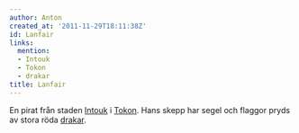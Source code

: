 ```yaml
---
author: Anton
created_at: '2011-11-29T18:11:38Z'
id: Lanfair
links:
  mention:
  - Intouk
  - Tokon
  - drakar
title: Lanfair
---
```


En pirat från staden [Intouk] i [Tokon]. Hans skepp har segel och flaggor pryds av stora röda
[drakar].

  [Intouk]: Intouk
  [Tokon]: Tokon
  [drakar]: drakar

